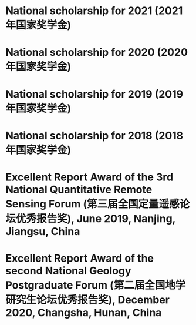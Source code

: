 
# National scholarship for 2021 (2021年国家奖学金)

# National scholarship for 2020 (2020年国家奖学金)

# National scholarship for 2019 (2019年国家奖学金)

# National scholarship for 2018 (2018年国家奖学金)

# Excellent Report Award of the 3rd National Quantitative Remote Sensing Forum (第三届全国定量遥感论坛优秀报告奖), June 2019, Nanjing, Jiangsu, China

# Excellent Report Award of the second National Geology Postgraduate Forum (第二届全国地学研究生论坛优秀报告奖), December 2020, Changsha, Hunan, China
